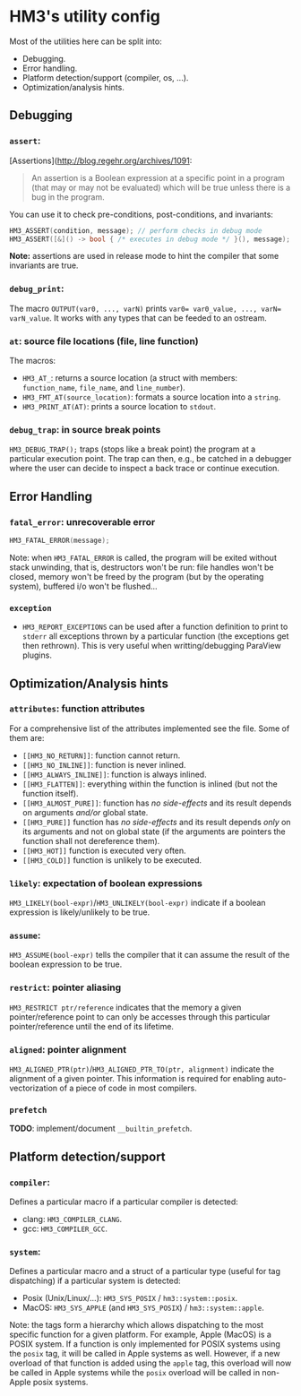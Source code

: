 # HM3's utility config

Most of the utilities here can be split into:

- Debugging.
- Error handling.
- Platform detection/support (compiler, os, ...).
- Optimization/analysis hints.

## Debugging

### `assert`:

[Assertions](http://blog.regehr.org/archives/1091:

> An assertion is a Boolean expression at a specific point in a program (that
  may or may not be evaluated) which will be true unless there is a bug in the
  program.

You can use it to check pre-conditions, post-conditions, and invariants:

```c++
HM3_ASSERT(condition, message); // perform checks in debug mode
HM3_ASSERT([&]() -> bool { /* executes in debug mode */ }(), message);
```

**Note:** assertions are used in release mode to hint the compiler that some
invariants are true.

### `debug_print`:

The macro `OUTPUT(var0, ..., varN)` prints `var0= var0_value, ..., varN=
varN_value`. It works with any types that can be feeded to an ostream.

### `at`: source file locations (file, line function)

The macros:

- `HM3_AT_`: returns a source location (a struct with members: `function_name`,
  `file_name`, and `line_number`).
- `HM3_FMT_AT(source_location)`: formats a source location into a `string`.
- `HM3_PRINT_AT(AT)`: prints a source location to `stdout`.

### `debug_trap`: in source break points

`HM3_DEBUG_TRAP();` traps (stops like a break point) the program at a particular execution point. The trap
can then, e.g., be catched in a debugger where the user can decide to inspect a
back trace or continue execution.

## Error Handling

### `fatal_error`: unrecoverable error

```c++
HM3_FATAL_ERROR(message);
```

Note: when `HM3_FATAL_ERROR` is called, the program will be exited without stack
unwinding, that is, destructors won't be run: file handles won't be closed,
memory won't be freed by the program (but by the operating system), buffered i/o
won't be flushed...

### `exception`

- `HM3_REPORT_EXCEPTIONS` can be used after a function definition to print
  to `stderr` all exceptions thrown by a particular function (the exceptions get
  then rethrown). This is very useful when writting/debugging ParaView plugins.

## Optimization/Analysis hints

### `attributes`: function attributes

For a comprehensive list of the attributes implemented see the file. Some of
them are:

- `[[HM3_NO_RETURN]]`: function cannot return.
- `[[HM3_NO_INLINE]]`: function is never inlined.
- `[[HM3_ALWAYS_INLINE]]`: function is always inlined.
- `[[HM3_FLATTEN]]`: everything within the function is inlined (but not the
   function itself).
- `[[HM3_ALMOST_PURE]]`: function has _no side-effects_ and its result depends on
   arguments _and/or_ global state.
- `[[HM3_PURE]]` function has _no side-effects_ and its result depends
   _only_ on its arguments and not on global state (if the arguments are
   pointers the function shall not dereference them).
- `[[HM3_HOT]]` function is executed very often.
- `[[HM3_COLD]]` function is unlikely to be executed.

### `likely`: expectation of boolean expressions

`HM3_LIKELY(bool-expr)`/`HM3_UNLIKELY(bool-expr)` indicate if a boolean
expression is likely/unlikely to be true.

### `assume`:

`HM3_ASSUME(bool-expr)` tells the compiler that it can assume  the result of the
boolean expression to be true.

### `restrict`: pointer aliasing

`HM3_RESTRICT ptr/reference` indicates that the memory a given pointer/reference
point to can only be accesses through this particular pointer/reference until
the end of its lifetime.

### `aligned`: pointer alignment

`HM3_ALIGNED_PTR(ptr)`/`HM3_ALIGNED_PTR_TO(ptr, alignment)` indicate the
alignment of a given pointer. This information is required for enabling
auto-vectorization of a piece of code in most compilers.

### `prefetch`

**TODO**: implement/document `__builtin_prefetch`.

## Platform detection/support

### `compiler`:

Defines a particular macro if a particular compiler is detected:

- clang: `HM3_COMPILER_CLANG`.
- gcc: `HM3_COMPILER_GCC`.

### `system`:

Defines a particular macro and a struct of a particular type (useful for tag
dispatching) if a particular system is detected:

- Posix (Unix/Linux/...): `HM3_SYS_POSIX` / `hm3::system::posix`.
- MacOS: `HM3_SYS_APPLE` (and `HM3_SYS_POSIX`) / `hm3::system::apple`.

Note: the tags form a hierarchy which allows dispatching to the most specific
function for a given platform. For example, Apple (MacOS) is a POSIX system. If
a function is only implemented for POSIX systems using the `posix` tag, it will
be called in Apple systems as well. However, if a new overload of that function
is added using the `apple` tag, this overload will now be called in Apple
systems while the `posix` overload will be called in non-Apple posix systems.
